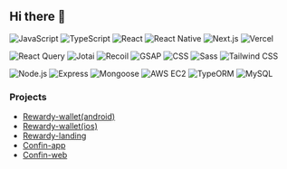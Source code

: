 ## Hi there 👋

![JavaScript](https://img.shields.io/badge/-JavaScript-F7DF1E?style=flat&logo=javascript&logoColor=black)
![TypeScript](https://img.shields.io/badge/-TypeScript-3178C6?style=flat&logo=typescript&logoColor=white)
![React](https://img.shields.io/badge/-React-61DAFB?style=flat&logo=react&logoColor=black)
![React Native](https://img.shields.io/badge/-React%20Native-61DAFB?style=flat&logo=react&logoColor=black)
![Next.js](https://img.shields.io/badge/-Next.js-000000?style=flat&logo=nextdotjs&logoColor=white)
![Vercel](https://img.shields.io/badge/-Vercel-000000?style=flat&logo=vercel&logoColor=white)

![React Query](https://img.shields.io/badge/-React%20Query-FF4154?style=flat&logo=react-query&logoColor=white)
![Jotai](https://img.shields.io/badge/-Jotai-FF8A00?style=flat&logo=Jotai&logoColor=white)
![Recoil](https://img.shields.io/badge/-Recoil-3578E5?style=flat&logo=Recoil&logoColor=white)
![GSAP](https://img.shields.io/badge/-GSAP-88CE02?style=flat&logo=greensock&logoColor=white)
![CSS](https://img.shields.io/badge/-CSS-1572B6?style=flat&logo=css3&logoColor=white)
![Sass](https://img.shields.io/badge/-Sass-CC6699?style=flat&logo=sass&logoColor=white)
![Tailwind CSS](https://img.shields.io/badge/-Tailwind%20CSS-06B6D4?style=flat&logo=tailwind-css&logoColor=white)

![Node.js](https://img.shields.io/badge/-Node.js-339933?style=flat&logo=node.js&logoColor=white)
![Express](https://img.shields.io/badge/-Express-000000?style=flat&logo=express&logoColor=white)
![Mongoose](https://img.shields.io/badge/-Mongoose-880000?style=flat&logo=mongoose&logoColor=white)
![AWS EC2](https://img.shields.io/badge/-AWS%20EC2-FF9900?style=flat&logo=amazonaws&logoColor=white)
![TypeORM](https://img.shields.io/badge/-TypeORM-262627?style=flat&logo=typeorm&logoColor=white)
![MySQL](https://img.shields.io/badge/-MySQL-4479A1?style=flat&logo=mysql&logoColor=white)

### Projects
- [Rewardy-wallet(android)](https://play.google.com/store/apps/details?id=com.chainwith.rewardy&hl=ko)
- [Rewardy-wallet(ios)](https://apps.apple.com/kr/app/%EB%A6%AC%EC%9B%8C%EB%94%94-%EC%9B%94%EB%A0%9B-rewardy-wallet-%EB%8F%88%EC%9D%B4%EB%90%98%EB%8A%94-%EC%A7%80%EA%B0%91/id6572285114)
- [Rewardy-landing](https://www.rewardywallet.com/)
- [Confin-app](https://play.google.com/store/apps/details?id=com.confin.app.android&hl=ko)
- [Confin-web](https://confin.live/)




<!--
**habasa/habasa** is a ✨ _special_ ✨ repository because its `README.md` (this file) appears on your GitHub profile.

Here are some ideas to get you started:

- 🔭 I’m currently working on ...
- 🌱 I’m currently learning ...
- 👯 I’m looking to collaborate on ...
- 🤔 I’m looking for help with ...
- 💬 Ask me about ...
- 📫 How to reach me: ...
- 😄 Pronouns: ...
- ⚡ Fun fact: ...
-->
